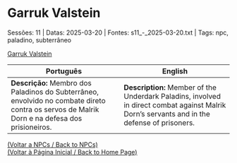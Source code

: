 
# Garruk Valstein

Sessões: 11 | Datas: 2025-03-20 | Fontes: s11_-_2025-03-20.txt | Tags: npc, paladino, subterrâneo

[Garruk Valstein](garruk_valstein.png)

| Português | English |
|-----------|---------|
| **Descrição:** Membro dos Paladinos do Subterrâneo, envolvido no combate direto contra os servos de Malrik Dorn e na defesa dos prisioneiros. | **Description:** Member of the Underdark Paladins, involved in direct combat against Malrik Dorn’s servants and in the defense of prisoners. |

[(Voltar a NPCs / Back to NPCs)](npcs.md)  
[(Voltar à Página Inicial / Back to Home Page)](index.md)

